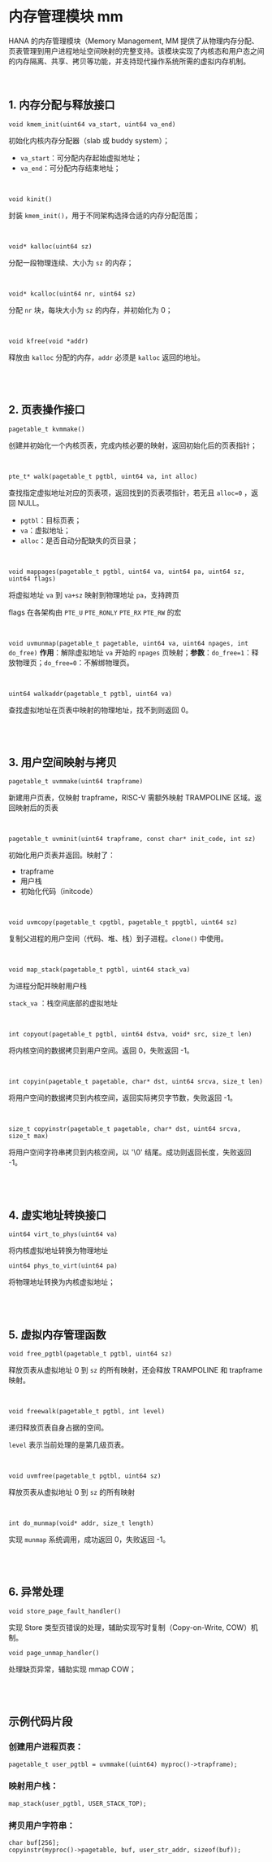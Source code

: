 # 内存管理模块 mm

HANA 的内存管理模块（Memory Management, MM 提供了从物理内存分配、页表管理到用户进程地址空间映射的完整支持。该模块实现了内核态和用户态之间的内存隔离、共享、拷贝等功能，并支持现代操作系统所需的虚拟内存机制。

<br/>

## 1. 内存分配与释放接口

`void kmem_init(uint64 va_start, uint64 va_end)`

初始化内核内存分配器（slab 或 buddy system）；

- `va_start`：可分配内存起始虚拟地址；
- `va_end`：可分配内存结束地址；

<br/>

`void kinit()`

封装 `kmem_init()`，用于不同架构选择合适的内存分配范围；

<br/>

`void* kalloc(uint64 sz)`

分配一段物理连续、大小为 `sz` 的内存；

<br/>

`void* kcalloc(uint64 nr, uint64 sz)`

分配 `nr` 块，每块大小为 `sz` 的内存，并初始化为 0；

<br/>

`void kfree(void *addr)`

释放由 `kalloc` 分配的内存，`addr` 必须是 `kalloc` 返回的地址。

<br/>

<br/>

## 2. 页表操作接口

`pagetable_t kvmmake()`

创建并初始化一个内核页表，完成内核必要的映射，返回初始化后的页表指针；

<br/>

`pte_t* walk(pagetable_t pgtbl, uint64 va, int alloc)`

查找指定虚拟地址对应的页表项，返回找到的页表项指针，若无且 `alloc=0` ，返回 NULL。

- `pgtbl`：目标页表；
- `va`：虚拟地址；
- `alloc`：是否自动分配缺失的页目录；

<br/>

`void mappages(pagetable_t pgtbl, uint64 va, uint64 pa, uint64 sz, uint64 flags)`

将虚拟地址 `va` 到 `va+sz` 映射到物理地址 `pa`，支持跨页

flags 在各架构由 `PTE_U` `PTE_RONLY` `PTE_RX` `PTE_RW` 的宏

<br/>

`void uvmunmap(pagetable_t pagetable, uint64 va, uint64 npages, int do_free)`
**作用**：解除虚拟地址 `va` 开始的 `npages` 页映射；**参数**：`do_free=1`：释放物理页；`do_free=0`：不解绑物理页。

<br/>

`uint64 walkaddr(pagetable_t pgtbl, uint64 va)`

查找虚拟地址在页表中映射的物理地址，找不到则返回 0。

<br/>

<br/>

## 3. 用户空间映射与拷贝

`pagetable_t uvmmake(uint64 trapframe)`

新建用户页表，仅映射 trapframe，RISC-V 需额外映射 TRAMPOLINE 区域。返回映射后的页表

<br/>

`pagetable_t uvminit(uint64 trapframe, const char* init_code, int sz)`

初始化用户页表并返回。映射了：

- trapframe
- 用户栈
- 初始化代码（initcode）

<br/>

`void uvmcopy(pagetable_t cpgtbl, pagetable_t ppgtbl, uint64 sz)`

复制父进程的用户空间（代码、堆、栈）到子进程。`clone()` 中使用。

<br/>

`void map_stack(pagetable_t pgtbl, uint64 stack_va)`

为进程分配并映射用户栈

`stack_va` ：栈空间底部的虚拟地址

<br/>

`int copyout(pagetable_t pgtbl, uint64 dstva, void* src, size_t len)`

将内核空间的数据拷贝到用户空间。返回 0，失败返回 -1。

<br/>

`int copyin(pagetable_t pagetable, char* dst, uint64 srcva, size_t len)`

将用户空间的数据拷贝到内核空间，返回实际拷贝字节数，失败返回 -1。

<br/>

`size_t copyinstr(pagetable_t pagetable, char* dst, uint64 srcva, size_t max)`

将用户空间字符串拷贝到内核空间，以 '\0' 结尾。成功则返回长度，失败返回 -1。

<br/>

<br/>

## 4. 虚实地址转换接口

`uint64 virt_to_phys(uint64 va)`

将内核虚拟地址转换为物理地址

`uint64 phys_to_virt(uint64 pa)`

将物理地址转换为内核虚拟地址；

<br/>

<br/>

## 5. 虚拟内存管理函数

`void free_pgtbl(pagetable_t pgtbl, uint64 sz)`

释放页表从虚拟地址 0 到 `sz` 的所有映射，还会释放 TRAMPOLINE 和 trapframe 映射。

<br/>

`void freewalk(pagetable_t pgtbl, int level)`

递归释放页表自身占据的空间。

`level` 表示当前处理的是第几级页表。

<br/>

`void uvmfree(pagetable_t pgtbl, uint64 sz)`

释放页表从虚拟地址 0 到 `sz` 的所有映射

<br/>

`int do_munmap(void* addr, size_t length)`

实现 `munmap` 系统调用，成功返回 0，失败返回 -1。

<br/>

<br/>

## 6. 异常处理

`void store_page_fault_handler()`

实现 Store 类型页错误的处理，辅助实现写时复制（Copy-on-Write, COW）机制。

`void page_unmap_handler()`

处理缺页异常，辅助实现 mmap COW；

<br/>

<br/>

## 示例代码片段

### 创建用户进程页表：

```c_cpp
pagetable_t user_pgtbl = uvmmake((uint64) myproc()->trapframe);
```

### 映射用户栈：

```c_cpp
map_stack(user_pgtbl, USER_STACK_TOP);
```

### 拷贝用户字符串：

```c_cpp
char buf[256];
copyinstr(myproc()->pagetable, buf, user_str_addr, sizeof(buf));
```